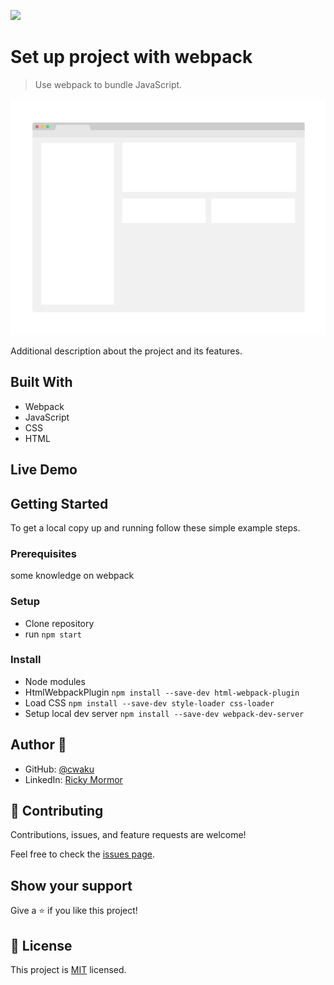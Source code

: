 ![](https://img.shields.io/badge/Microverse-blueviolet)

# Set up project with webpack

> Use webpack to bundle JavaScript.

![screenshot](./app_screenshot.png)

Additional description about the project and its features.

## Built With

- Webpack
- JavaScript
- CSS
- HTML

## Live Demo


## Getting Started

To get a local copy up and running follow these simple example steps.

### Prerequisites

some knowledge on webpack

### Setup

- Clone repository
- run `npm start`
### Install

- Node modules
- HtmlWebpackPlugin `npm install --save-dev html-webpack-plugin`
- Load CSS `npm install --save-dev style-loader css-loader`
- Setup local dev server `npm install --save-dev webpack-dev-server`



## Author 👤 

- GitHub: [@cwaku](https://github.com/cwaku)
- LinkedIn: [Ricky Mormor](www.linkedin.com/in/ricky-mormor)

## 🤝 Contributing

Contributions, issues, and feature requests are welcome!

Feel free to check the [issues page](https://github.com/cwaku/webpack/issues).

## Show your support

Give a ⭐️ if you like this project!
## 📝 License

This project is [MIT](./MIT.md) licensed.
